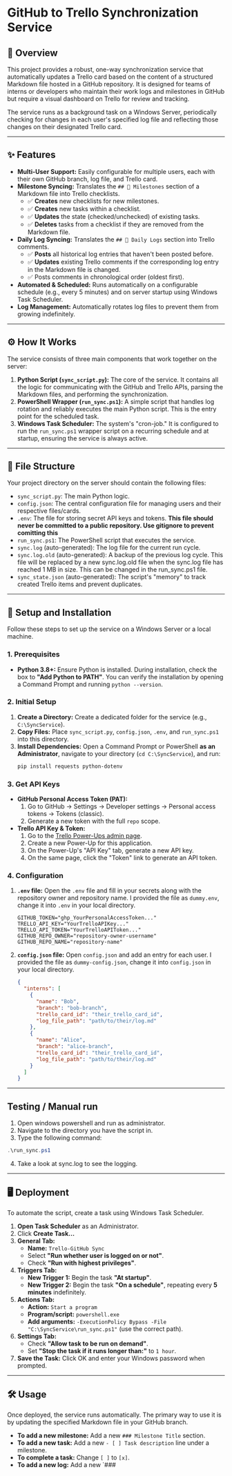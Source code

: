 # GitHub to Trello Synchronization Service

## 📖 Overview

This project provides a robust, one-way synchronization service that automatically updates a Trello card based on the content of a structured Markdown file hosted in a GitHub repository. It is designed for teams of interns or developers who maintain their work logs and milestones in GitHub but require a visual dashboard on Trello for review and tracking.

The service runs as a background task on a Windows Server, periodically checking for changes in each user's specified log file and reflecting those changes on their designated Trello card.

---

## ✨ Features

- **Multi-User Support:** Easily configurable for multiple users, each with their own GitHub branch, log file, and Trello card.
- **Milestone Syncing:** Translates the `## 🏁 Milestones` section of a Markdown file into Trello checklists.
  - ✅ **Creates** new checklists for new milestones.
  - ✅ **Creates** new tasks within a checklist.
  - ✅ **Updates** the state (checked/unchecked) of existing tasks.
  - ✅ **Deletes** tasks from a checklist if they are removed from the Markdown file.
- **Daily Log Syncing:** Translates the `## 📆 Daily Logs` section into Trello comments.
  - ✅ **Posts** all historical log entries that haven't been posted before.
  - ✅ **Updates** existing Trello comments if the corresponding log entry in the Markdown file is changed.
  - ✅ Posts comments in chronological order (oldest first).
- **Automated & Scheduled:** Runs automatically on a configurable schedule (e.g., every 5 minutes) and on server startup using Windows Task Scheduler.
- **Log Management:** Automatically rotates log files to prevent them from growing indefinitely.

---

## ⚙️ How It Works

The service consists of three main components that work together on the server:

1.  **Python Script (`sync_script.py`):** The core of the service. It contains all the logic for communicating with the GitHub and Trello APIs, parsing the Markdown files, and performing the synchronization.
2.  **PowerShell Wrapper (`run_sync.ps1`):** A simple script that handles log rotation and reliably executes the main Python script. This is the entry point for the scheduled task.
3.  **Windows Task Scheduler:** The system's "cron-job." It is configured to run the `run_sync.ps1` wrapper script on a recurring schedule and at startup, ensuring the service is always active.

---

## 📂 File Structure

Your project directory on the server should contain the following files:

-   `sync_script.py`: The main Python logic.
-   `config.json`: The central configuration file for managing users and their respective files/cards.
-   `.env`: The file for storing secret API keys and tokens. **This file should never be committed to a public repository. Use gitignore to prevent comitting this**
-   `run_sync.ps1`: The PowerShell script that executes the service.
-   `sync.log` (auto-generated): The log file for the current run cycle.
-   `sync.log.old` (auto-generated): A backup of the previous log cycle. This file will be replaced by a new sync.log.old file when the sync.log file has reached 1 MB in size. This can be changed in the run_sync.ps1 file.
-   `sync_state.json` (auto-generated): The script's "memory" to track created Trello items and prevent duplicates.

---

## 🚀 Setup and Installation

Follow these steps to set up the service on a Windows Server or a local machine.

### 1. Prerequisites

-   **Python 3.8+:** Ensure Python is installed. During installation, check the box to **"Add Python to PATH"**. You can verify the installation by opening a Command Prompt and running `python --version`.

### 2. Initial Setup

1.  **Create a Directory:** Create a dedicated folder for the service (e.g., `C:\SyncService`).
2.  **Copy Files:** Place `sync_script.py`, `config.json`, `.env`, and `run_sync.ps1` into this directory.
3.  **Install Dependencies:** Open a Command Prompt or PowerShell **as an Administrator**, navigate to your directory (`cd C:\SyncService`), and run:
    ```bash
    pip install requests python-dotenv
    ```

### 3. Get API Keys

-   **GitHub Personal Access Token (PAT):**
    1.  Go to GitHub -> Settings -> Developer settings -> Personal access tokens -> Tokens (classic).
    2.  Generate a new token with the full `repo` scope.
-   **Trello API Key & Token:**
    1.  Go to the [Trello Power-Ups admin page](https://trello.com/power-ups/admin).
    2.  Create a new Power-Up for this application.
    3.  On the Power-Up's "API Key" tab, generate a new API key.
    4.  On the same page, click the "Token" link to generate an API token.

### 4. Configuration

1.  **`.env` file:** Open the `.env` file and fill in your secrets along with the repository owner and repository name. I provided the file as `dummy.env`, change it into `.env` in your local directory.
    ```env
    GITHUB_TOKEN="ghp_YourPersonalAccessToken..."
    TRELLO_API_KEY="YourTrelloAPIKey..."
    TRELLO_API_TOKEN="YourTrelloAPIToken..."
    GITHUB_REPO_OWNER="repository-owner-username"
    GITHUB_REPO_NAME="repository-name"
    ```

2.  **`config.json` file:** Open `config.json` and add an entry for each user. I provided the file as `dummy-config.json`, change it into `config.json` in your local directory. 
    ```json
    {
      "interns": [
        {
          "name": "Bob",
          "branch": "bob-branch",
          "trello_card_id": "their_trello_card_id",
          "log_file_path": "path/to/their/log.md"
        },
        {
          "name": "Alice",
          "branch": "alice-branch",
          "trello_card_id": "their_trello_card_id",
          "log_file_path": "path/to/their/log.md"
        }
      ]
    }
    ```

---

## Testing / Manual run
1. Open windows powershell and run as administrator.
2. Navigate to the directory you have the script in.
3. Type the following command:
```powershell
.\run_sync.ps1
```
4. Take a look at sync.log to see the logging.

---

## 🖥️ Deployment

To automate the script, create a task using Windows Task Scheduler.

1.  **Open Task Scheduler** as an Administrator.
2.  Click **Create Task...**
3.  **General Tab:**
    -   **Name:** `Trello-GitHub Sync`
    -   Select **"Run whether user is logged on or not"**.
    -   Check **"Run with highest privileges"**.
4.  **Triggers Tab:**
    -   **New Trigger 1:** Begin the task **"At startup"**.
    -   **New Trigger 2:** Begin the task **"On a schedule"**, repeating every **5 minutes** indefinitely.
5.  **Actions Tab:**
    -   **Action:** `Start a program`
    -   **Program/script:** `powershell.exe`
    -   **Add arguments:** `-ExecutionPolicy Bypass -File "C:\SyncService\run_sync.ps1"` (use the correct path).
6.  **Settings Tab:**
    -   Check **"Allow task to be run on demand"**.
    -   Set **"Stop the task if it runs longer than:"** to `1 hour`.
7.  **Save the Task:** Click OK and enter your Windows password when prompted.

---

## 🛠️ Usage

Once deployed, the service runs automatically. The primary way to use it is by updating the specified Markdown file in your GitHub branch.

-   **To add a new milestone:** Add a new `### Milestone Title` section.
-   **To add a new task:** Add a new `- [ ] Task description` line under a milestone.
-   **To complete a task:** Change `[ ]` to `[x]`.
-   **To add a new log:** Add a new `###
